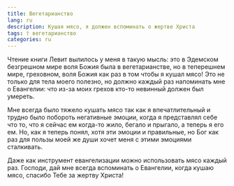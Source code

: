 ```yaml
---
title: Вегетарианство
lang: ru
description: Кушая мясо, я должен вспоминать о жертве Христа
tags: ☦ вегетарианство
categories: ru
---
```


Чтение книги Левит вылилось у меня в такую мысль: это в Эдемском безгрешном мире воля Божия была в вегетарианстве,
но в теперешнем мире, греховном, воля Божия как раз в том чтобы я кушал мясо! Это не только для тела моего полезно, но должно каждый
раз напоминать мне о Евангелии: что из-за моих грехов кто-то невинный должен был умереть.

Мне всегда было тяжело кушать мясо
так как я впечатлительный и трудно было побороть негативные эмоции, когда я представлял себе что то, что я сейчас ем когда-то
жило, бегало и прыгало, а теперь я его ем. Но, как я теперь понял, хотя эти эмоции и правильные, но Бог как раз для пользы моей же души
хочет меня с этими эмоциями сталкивать.

Даже как инструмент евангелизации можно использовать мясо каждый раз. Господи, дай мне всегда вспоминать о Евангелии, когда кушаю мясо, спасибо Тебе за жертву Христа!
